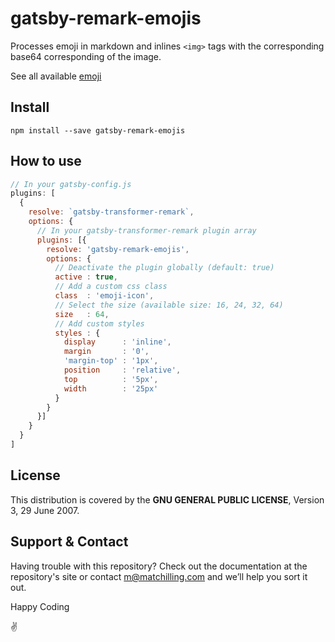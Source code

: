 # gatsby-remark-emojis

Processes emoji in markdown and inlines `<img>` tags with the corresponding base64 corresponding of the image.

See all available [emoji](https://github.com/matchilling/gatsby-remark-emojis/blob/master/emoji.md)

## Install

`npm install --save gatsby-remark-emojis`

## How to use

```javascript
// In your gatsby-config.js
plugins: [
  {
    resolve: `gatsby-transformer-remark`,
    options: {
      // In your gatsby-transformer-remark plugin array
      plugins: [{
        resolve: 'gatsby-remark-emojis',
        options: {
          // Deactivate the plugin globally (default: true)
          active : true,
          // Add a custom css class
          class  : 'emoji-icon',
          // Select the size (available size: 16, 24, 32, 64)
          size   : 64,
          // Add custom styles
          styles : {
            display      : 'inline',
            margin       : '0',
            'margin-top' : '1px',
            position     : 'relative',
            top          : '5px',
            width        : '25px'
          }
        }
      }]
    }
  }
]
```

## License

This distribution is covered by the **GNU GENERAL PUBLIC LICENSE**, Version 3, 29 June 2007.

## Support & Contact

Having trouble with this repository? Check out the documentation at the repository's site or contact m@matchilling.com and we’ll help you sort it out.

Happy Coding

:v:

